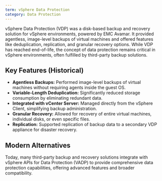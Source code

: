 ```yaml
---
term: vSphere Data Protection
category: Data Protection
---
```


vSphere Data Protection (VDP) was a disk-based backup and recovery solution for vSphere environments, powered by EMC Avamar. It provided agentless, image-level backups of virtual machines and offered features like deduplication, replication, and granular recovery options. While VDP has reached end-of-life, the concept of data protection remains critical in vSphere environments, often fulfilled by third-party backup solutions.

## Key Features (Historical)

*   **Agentless Backups:** Performed image-level backups of virtual machines without requiring agents inside the guest OS.
*   **Variable-Length Deduplication:** Significantly reduced storage consumption by eliminating redundant data.
*   **Integrated with vCenter Server:** Managed directly from the vSphere Client, simplifying backup administration.
*   **Granular Recovery:** Allowed for recovery of entire virtual machines, individual disks, or even specific files.
*   **Replication:** Supported replication of backup data to a secondary VDP appliance for disaster recovery.

## Modern Alternatives

Today, many third-party backup and recovery solutions integrate with vSphere APIs for Data Protection (VADP) to provide comprehensive data protection capabilities, offering advanced features and broader compatibility.
